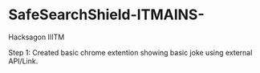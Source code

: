 # SafeSearchShield-ITMAINS-
Hacksagon IIITM


Step 1: Created  basic chrome extention showing basic joke using external API/Link.


